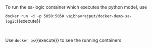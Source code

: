 To run the sa-logic container which executes the python model, use


`docker run -d -p 5050:5050 vaibhavrajput/docker-demo-sa-logic`{{execute}}


<br/>

Use `docker ps`{{execute}} to see the running containers